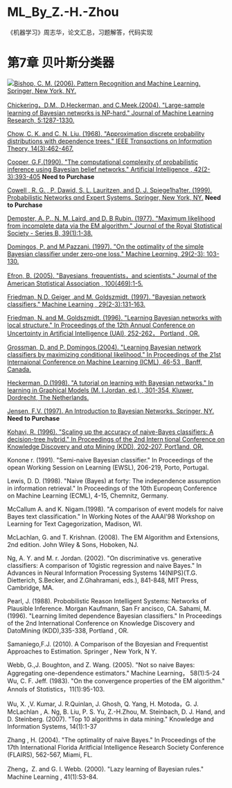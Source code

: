 # ML_By_Z.-H.-Zhou
《机器学习》周志华，论文汇总，习题解答，代码实现

# 第7章 贝叶斯分类器
<img src="https://img.icons8.com/plasticine/50/000000/books.png">[Bishop, C. M. (2006).  Pattern Recognition and Machine Learning. Springer, New York,  NY. ](https://www.microsoft.com/en-us/research/uploads/prod/2006/01/Bishop-Pattern-Recognition-and-Machine-Learning-2006.pdf)

[Chickering，D.M., D.Heckerman, and C.Meek.(2004). "Large-sample learning of Bayesian networks is NP-hard." Journal of Machine Learning  Research, 5:1287-1330.](http://www.jmlr.org/papers/volume5/chickering04a/chickering04a.pdf)

[Chow, C. K. and  C. N. Liu.  (1968).  "Approximation discrete probability distributions with dependence trees." IEEE  Trαnsαctions on lnformαtion Theory, 14(3):462-467.](http://citeseerx.ist.psu.edu/viewdoc/download?doi=10.1.1.133.9772&rep=rep1&type=pdf)

[Cooper, G.F.(1990). "The computational complexity of probabilistic inference using Bayesian belief networks."  Artificial Intelligence ,  42(2-3):393-405](https://www.sciencedirect.com/science/article/abs/pii/000437029090060D) **Need to Purchase**

[Cowell , R. G. , P. Dawid, S. L. Lauritzen, and D. J. Spiege1ha1ter. (1999). Probabilistic Networks αnd Expert Systems. Springer, New York, NY.](https://www.springer.com/gp/book/9780387987675) **Need to Purchase**

[Dempster, A. P., N. M. Laird, and D. B Rubin. (1977). "Maximum likelihood from incomplete data via the EM algorithm." Journαl of the  Royal  Stαtistical Society - Series  B, 39(1):1-38.](https://www.isi.edu/natural-language/teaching/cs562/2009/readings/DLR77.pdf)

[Domingos, P. and M.Pazzani. (1997). "On the optimality of the simple Bayesian classifier under zero-one loss."  Machine Leαrning, 29(2-3): 103-130.](http://engr.case.edu/ray_soumya/mlrg/optimality_of_nb.pdf)

[Efron, B. (2005). "Bayesians, frequentists，and scientists." Journal of the American Stαtistical Association , 100(469):1-5.](https://courses.physics.ucsd.edu/2015/Fall/physics210b/REFERENCES/Efron_Bayesians_Frequentists.pdf)

[Friedman, N,D. Geiger ,and M. Goldszmidt. (1997). "Bayesian network classifiers." Machine Learning , 29(2-3):131-163.](http://www.cs.technion.ac.il/~dang/journal_papers/friedman1997Bayesian.pdf)

[Friedman, N. and M. Goldszmidt. (1996).  "Learning Bayesian networks with local structure."  In Proceedings of the  12th Annuαl  Conference on Uncertαinty in Artificial Intelligence (UAI), 252-262， Portland ,  OR.](https://arxiv.org/ftp/arxiv/papers/1302/1302.3577.pdf)

[Grossman, D. and P. Domingos.(2004). "Learning Bayesian network classifiers by maximizing conditional likelihood."  In Proceedings  of the  21st  lnternaional  Conference on Machine Learning (ICML),  46-53 , Banff,  Canada.](https://homes.cs.washington.edu/~pedrod/papers/mlc04.pdf)

[Heckerman, D.(1998). "A tutorial on learning with Bayesian networks." In learning in Graphical Models (M. I.Jordan, ed.) , 301-354, Kluwer, Dordrecht, The Netherlands.](https://arxiv.org/pdf/2002.00269.pdf)

[Jensen, F.V. (1997). An Introduction to Bayesian Networks. Springer, NY.](https://link.springer.com/chapter/10.1007/978-3-540-85066-3_1) **Need to Purchase**

[Kohavi, R. (1996). "Scaling up the accuracy of naive-Bayes classifiers: A decision-tree hybrid." In Proceedings of the 2nd Intern tional Conference on Knowledge Discovery and αtα Mining (KDD), 202-207, Port1and, OR.](https://pdfs.semanticscholar.org/cbb6/282f7d835ea167466845c027729b79bed0ef.pdf?_ga=2.191268905.2046485843.1582293919-1826631758.1582293919)

Konone r. (1991). "Semi-naive Bayesian classifier." In Proceedings of the opean Working Session on Learning (EWSL), 206-219, Porto, Portugal.

Lewis, D. D. (1998). "Naive (Bayes) at forty: The independence assumption in information retrieval." In Proceedings of the 10th Europeαη Conference on Machine Learning (ECML), 4-15, Chemnitz, Germany.

McCallum A. and K. Nigam.(1998). "A comparison of event models for naive Bayes text classification." In Working Notes of the AAAI'98 Workshop on Learning for Text Cagegorization, Madison, WI.

McLachlan, G. and T. Krishnan. (2008). The EM Algorithm and Extensions, 2nd edition. John Wiley & Sons, Hoboken, NJ.

Ng, A. Y. and M. r. Jordan. (2002). "On discriminative vs. generative classifiers: A comparison of 10gistic regression and naive Bayes." In Advances in Neural Information Processing Systems 14(NIPS)(T.G. Dietterich, S.Becker, and Z.Ghahramani, eds.), 841-848, MIT Press, Cambridge, MA.

Pearl, J. (1988).  Probαbilistic Reason Intelligent Systems:  Networks of Plausible  Inference.  Morgan Kaufmann,  San  Fr ancisco,  CA. 
Sahami, M.(1996). "Learning  limited dependence Bayesian classifiers."  In Proceedings  of the  2nd  International  Conference  on Knowledge  Discovery and DatαMining (KDD),335-338, Portland , OR. 

Samaniego,F.J. (2010). A Comparison of the Bαyesian and Frequentist Approaches to Estimation. Springer ,  New York,  N Y. 

Webb, G.,J. Boughton, and Z. Wang. (2005). "Not so naive Bayes:  Aggregating one-dependence estimators."  Machine Learning， 58(1):5-24 
Wu,  C. F. Jeff.  (1983).  "On the convergence properties of the EM algorithm." Annαls of Stαtistics，11(1):95-103. 

Wu,  X. ,V. Kumar, J. R.Quinlan, J. Ghosh, Q. Yang, H. Motoda，G. J. McLachlan , A. Ng, B. Liu, P. S. Yu, Z.-H.Zhou, M. Steinbach,  D. J.  Hand, and D. Steinberg. (2007). "Top  10 algorithms  in data mining." Knowledge and Information Systems, 14(1):1-37

Zhang ,  H. (2004).  "The  optimality of naive Bayes." In Proceedings of the 17th  International Florida Aritficial Intelligence Research Society  Conference (FLAIRS),  562-567,  Miami,  FL. 

Zheng，Z. and  G. I.  Webb. (2000).  "Lazy  learning  of Bayesian rules."  Machine Learning ,  41(1):53-84. 
